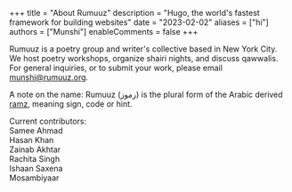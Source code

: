 +++
title = "About Rumuuz"
description = "Hugo, the world's fastest framework for building websites"
date = "2023-02-02"
aliases = ["hi"]
authors = ["Munshi"]
enableComments = false
+++

Rumuuz is a poetry group and writer's collective based in New York City. We host poetry workshops, organize shairi nights, and discuss qawwalis. For general inquiries, or to submit your work, please email munshi@rumuuz.org.

ٓA note on the name: Rumuuz (رموز) is the plural form of the Arabic derived [ramz]((https://www.rekhtadictionary.com/meaning-of-ramz)), meaning sign, code or hint. 

Current contributors: \
Samee Ahmad \
Hasan Khan \
Zainab Akhtar \
Rachita Singh \
Ishaan Saxena \
Mosambiyaar 


